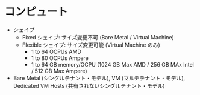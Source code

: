 # コンピュート
- シェイプ
  - Fixed シェイプ: サイズ変更不可 (Bare Metal / Virtual Machine)
  - Flexible シェイプ: サイズ変更可能 (Virtual Machine のみ)
    - 1 to 64 OCPUs AMD
    - 1 to 80 OCPUs Ampere
    - 1 to 64 GB memory/OCPU (1024 GB Max AMD / 256 GB MAx Intel / 512 GB Max Ampere)
- Bare Metal (シングルテナント・モデル), VM (マルチテナント・モデル), Dedicated VM Hosts (共有されないシングルテナント・モデル)
